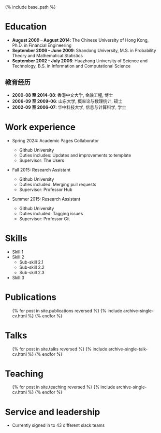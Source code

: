 

{% include base_path %}

Education
======
* **August 2009 – August 2014**: The Chinese University of Hong Kong, Ph.D. in Financial Engineering  
* **September 2006 – June 2009**: Shandong University, M.S. in Probability Theory and Mathematical Statistics  
* **September 2002 – July 2006**: Huazhong University of Science and Technology, B.S. in Information and Computational Science 
## 教育经历
* **2009-08 至 2014-08**: 香港中文大学, 金融工程, 博士  
* **2006-09 至 2009-06**: 山东大学, 概率论与数理统计, 硕士  
* **2002-09 至 2006-07**: 华中科技大学, 信息与计算科学, 学士

Work experience
======
* Spring 2024: Academic Pages Collaborator
  * Github University
  * Duties includes: Updates and improvements to template
  * Supervisor: The Users

* Fall 2015: Research Assistant
  * Github University
  * Duties included: Merging pull requests
  * Supervisor: Professor Hub

* Summer 2015: Research Assistant
  * Github University
  * Duties included: Tagging issues
  * Supervisor: Professor Git
  
Skills
======
* Skill 1
* Skill 2
  * Sub-skill 2.1
  * Sub-skill 2.2
  * Sub-skill 2.3
* Skill 3

Publications
======
  <ul>{% for post in site.publications reversed %}
    {% include archive-single-cv.html %}
  {% endfor %}</ul>
  
Talks
======
  <ul>{% for post in site.talks reversed %}
    {% include archive-single-talk-cv.html  %}
  {% endfor %}</ul>
  
Teaching
======
  <ul>{% for post in site.teaching reversed %}
    {% include archive-single-cv.html %}
  {% endfor %}</ul>
  
Service and leadership
======
* Currently signed in to 43 different slack teams
